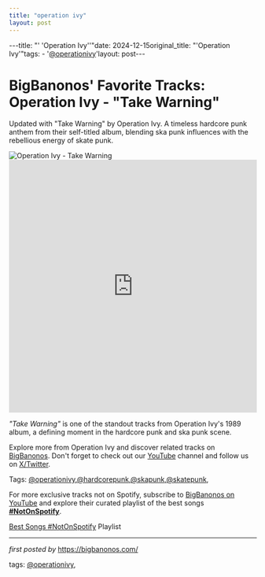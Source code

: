 ```yaml
---
title: "operation ivy"
layout: post
---
```

---title: "' 'Operation Ivy''"date: 2024-12-15original_title: "'Operation Ivy'"tags:  - '[@operationivy](/tags/operationivy/)'layout: post---<!-- Post Title --><h1 >BigBanonos' Favorite Tracks: Operation Ivy - "Take Warning"</h1> <!-- Introductory Text --><p >Updated with "Take Warning" by Operation Ivy. A timeless hardcore punk anthem from their self-titled album, blending ska punk influences with the rebellious energy of skate punk.</p> <!-- Featured Image --><div > <img src="https://upload.wikimedia.org/wikipedia/commons/8/83/Opivy2.jpg" alt="Operation Ivy - Take Warning" /></div> <!-- YouTube Video Embed --><div > <iframe width="100%" height="514" src="https://www.youtube.com/embed/YyUwEAVEJJ4" title="Take Warning - OPERATION IVY" frameborder="0" allow="accelerometer; autoplay; clipboard-write; encrypted-media; gyroscope; picture-in-picture; web-share" referrerpolicy="strict-origin-when-cross-origin" allowfullscreen></iframe></div> <!-- Song Information --><div > <p><em>"Take Warning"</em> is one of the standout tracks from Operation Ivy's 1989 album, a defining moment in the hardcore punk and ska punk scene.</p></div> <!-- Footer Links --><div > <p>Explore more from Operation Ivy and discover related tracks on <a href="https://bigbanonos.com/" target="_blank">BigBanonos</a>. Don't forget to check out our <a href="https://www.youtube.com/[@BigBanonos](/tags/BigBanonos/)" target="_blank">YouTube</a> channel and follow us on <a href="https://x.com/bigbanonos" target="_blank">X/Twitter</a>.</p></div> <!-- Tags --><p >Tags: [@operationivy](/tags/operationivy/),[@hardcorepunk](/tags/hardcorepunk/),[@skapunk](/tags/skapunk/),[@skatepunk](/tags/skatepunk/),</p><!--Subscribe and Playlist Links--><div>    <p>For more exclusive tracks not on Spotify, subscribe to <a href="https://www.youtube.com/[@BigBanonos](/tags/BigBanonos/)" target="_blank">BigBanonos on YouTube</a> and explore their curated playlist of the best songs <strong>[#NotOnSpotify](/tags/NotOnSpotify/)</strong>.</p>    <p><a href="https://www.youtube.com/playlist?list=PLtuNtuTatqI0kFahUCbtbfenC_ET5O_tr" target="_blank">Best Songs [#NotOnSpotify](/tags/NotOnSpotify/) Playlist<br /></a></p></div><hr /><p><em>first posted by</em> <a href="https://bigbanonos.com/" rel="noopener" target="_new">https://bigbanonos.com/</a></p><p>tags: [@operationivy](/tags/operationivy/),</p>